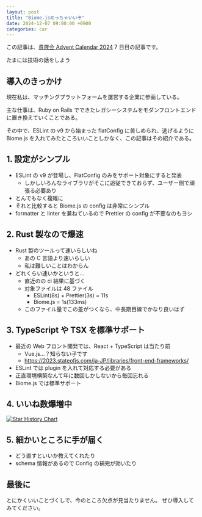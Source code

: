 ```yaml
---
layout: post
title: "Biome.jsめっちゃいいぞ"
date: 2024-12-07 09:00:00 +0900
categories: car
---
```


この記事は、[貴族会 Advent Calendar 2024](https://qiita.com/advent-calendar/2024/kizokukai) 7 日目の記事です。

たまには技術の話をしよう

## 導入のきっかけ

現在私は、マッチングプラットフォームを運営する企業に参画している。

主な仕事は、Ruby on Rails でできたレガシーシステムをモダンフロントエンドに置き換えていくことである。

その中で、ESLint の v9 から始まった flatConfig に苦しめられ、逃げるように Biome.js を入れてみたところいいことしかなく、この記事はその紹介である。

## 1. 設定がシンプル

- ESLint の v9 が登場し、FlatConfig のみをサポート対象にすると発表
  - しかしいろんなライブラリがそこに追従できておらず、ユーザー側で頑張る必要あり
- とんでもなく複雑に
- それと比較すると Biome.js の config は非常にシンプル
- formatter と linter を兼ねているので Prettier の config が不要なのもヨシ

## 2. Rust 製なので爆速

- Rust 製のツールって速いらしいね
  - あの C 言語より速いらしい
  - 私は難しいことはわからん
- どれくらい速いかというと…
  - 直近のの ci 結果に基づく
  - 対象ファイルは 48 ファイル
    - ESLint(8s) + Prettier(3s) = 11s
    - Biome.js = 1s(133ms)
  - このファイル量でこの差がつくなら、中長期目線でかなり良いはず

## 3. TypeScript や TSX を標準サポート

- 最近の Web フロント開発では、React + TypeScript は当たり前
  - Vue.js…？知らない子です
  - <https://2023.stateofjs.com/ja-JP/libraries/front-end-frameworks/>
- ESLint では plugin を入れて対応する必要がある
- 正直環境構築なんて年に数回しかしないから毎回忘れる
- Biome.js では標準サポート

## 4. いいね数爆増中

[![Star History Chart](https://api.star-history.com/svg?repos=eslint/eslint,biomejs/biome,prettier/prettier&type=Date)](https://star-history.com/#eslint/eslint&biomejs/biome&prettier/prettier&Date)

## 5. 細かいところに手が届く

- どう直すといいか教えてくれたり
- schema 情報があるので Config の補完が効いたり

## 最後に

とにかくいいことづくしで、今のところ欠点が見当たりません。
ぜひ導入してみてください。
